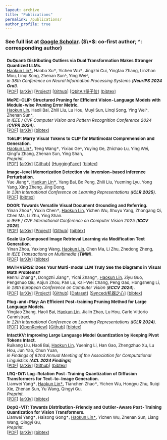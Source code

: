 ```yaml
---
layout: archive
title: "Publications"
permalink: /publications/
author_profile: true
---
```


<!-- {% if author.googlescholar %}
  You can also find my articles on <u><a href="{{author.googlescholar}}">my Google Scholar profile</a>.</u>
{% endif %}

{% include base_path %}

{% for post in site.publications reversed %}
  {% include archive-single.html %}
{% endfor %} -->

### See full list at [Google Scholar](https://scholar.google.com/citations?user=7DnpUlIAAAAJ). ($\*$: co-first author;  ^: corresponding author)

<table style="width:100%;border:None;border-spacing:0px;border-collapse:separate;margin-right:0;margin-left:0;font-size:0.95em;">
  <tr>
    <td style="padding:5px;width:70%;vertical-align:middle;border-right:none;border-bottom:none;">
      <b>DuQuant: Distributing Outliers via Dual Transformation Makes Stronger Quantized LLMs.</b> 
      <br>
      <u>Haokun Lin*</u>, Haobo Xu*, Yichen Wu*, Jingzhi Cui, Yingtao Zhang, Linzhan Mou, Linqi Song, Zhenan Sun^, Ying Wei^,
      <br>
      <i>in 38th Conference on Neural Information Processing Systems (<b>NeurIPS 2024 Oral</b>)</i>. 
      <br>
      [<a href="https://arxiv.org/pdf/2406.01721">PDF</a>]
      [<a href="https://arxiv.org/abs/2406.01721">arXiv</a>]
      [<a href="https://duquant.github.io/">Project</a>]
      [<a href="https://github.com/Hsu1023/DuQuant">Github</a>]
      [<a href="https://mp.weixin.qq.com/s/lM4HeylIivW8c2o5f6J8wg">QbitAI/量子位</a>] 
      <!-- [<a href="https://scholar.googleusercontent.com/scholar.bib?q=info:7ed_gRMZ2K8J:scholar.google.com/&output=citation&scisdr=ClGb7WsHEJj5ikR5kvs:AFWwaeYAAAAAZ_t_ivuNiaHr_MEN49QUocTVDlA&scisig=AFWwaeYAAAAAZ_t_isLaMkGx5aFWqySHBsqSer8&scisf=4&ct=citation&cd=-1&hl=en">bibtex</a>] -->
      [<a href="#" onclick="showBib()">bibtex</a>]
      <script>
        function showBib() {
          const bib = `@article{lin2024duquant,\n
  title={Duquant: Distributing outliers via dual transformation makes stronger quantized llms},\n
  author={Lin, Haokun and Xu, Haobo and Wu, Yichen and Cui, Jingzhi and Zhang, Yingtao and Mou, Linzhan and Song, Linqi and Sun, Zhenan and Wei, Ying},\n
  journal={Advances in Neural Information Processing Systems},\n
  volume={37},\n
  pages={87766--87800},\n
  year={2024}\n
}
}`;
          const newWindow = window.open("", "duquant_bibtex");
          newWindow.document.write("<pre style='font-family: monospace; padding: 20px;'>" + bib + "</pre>");
        }
      </script>
    </td>
    <!-- <td style="padding:10px;width:30%;vertical-align:middle;border-right:none;border-bottom:none;">
      <a href="/images/.png">
      <img src='/images/.png' width="300">
      </a>
    </td> -->
  </tr>

  <tr>
    <td style="padding:5px;width:70%;vertical-align:middle;border-right:none;border-bottom:none;">
      <b>MoPE-CLIP: Structured Pruning for Efficient Vision-Language Models with Module-wise Pruning Error Metric.</b>
      <br>
      <u>Haokun Lin</u>, Haoli Bai, Zhili Liu, Lu Hou, Muyi Sun, Linqi Song, Ying Wei^, Zhenan Sun^,
      <br>
      <i>in IEEE / CVF Computer Vision and Pattern Recognition Conference 2024 (<b>CVPR 2024</b>).</i>
      <br>
      [<a href="https://arxiv.org/pdf/2403.07839">PDF</a>]
      [<a href="https://arxiv.org/abs/2403.07839">arXiv</a>] 
      [<a href="#" onclick="showBib()">bibtex</a>]
      <script>
        function showBib() {
          const bib = `@inproceedings{lin2024mope,\n
  title={Mope-clip: Structured pruning for efficient vision-language models with module-wise pruning error metric},\n
  author={Lin, Haokun and Bai, Haoli and Liu, Zhili and Hou, Lu and Sun, Muyi and Song, Linqi and Wei, Ying and Sun, Zhenan},\n
  booktitle={Proceedings of the IEEE/CVF conference on computer vision and pattern recognition},\n
  pages={27370--27380},\n
  year={2024}\n
}
}`;
          const newWindow = window.open("", "mope_bibtex");
          newWindow.document.write("<pre style='font-family: monospace; padding: 20px;'>" + bib + "</pre>");
        }
      </script>
    </td>
    <!-- <td style="padding:10px;width:30%;vertical-align:middle;border-right:none;border-bottom:none;">
      <a href="/images/.png">
      <img src='/images/.png' width="300">
      </a>
    </td> -->
  </tr>


  <tr>
    <td style="padding:5px;width:70%;vertical-align:middle;border-right:none;border-bottom:none;">
      <b>TokLIP: Marry Visual Tokens to CLIP for Multimodal Comprehension and Generation.
      </b> 
      <br>
      <u>Haokun Lin*</u>, Teng Wang*, Yixiao Ge^, Yuying Ge, Zhichao Lu, Ying Wei, Qingfu Zhang, Zhenan Sun, Ying Shan,
      <br>
      <i>Preprint.</i>
      <br>
      [<a href="https://arxiv.org/pdf/2505.05422">PDF</a>]
      [<a href="https://arxiv.org/abs/2505.05422">arXiv</a>]
      [<a href="https://github.com/TencentARC/TokLIP">Github</a>]
      [<a href="https://huggingface.co/TencentARC/TokLIP">HuggingFace</a>]
      [<a href="#" onclick="showBib()">bibtex</a>]
      <script>
        function showBib() {
          const bib = `@article{lin2025toklip,\n
  title={Toklip: Marry visual tokens to clip for multimodal comprehension and generation},\n
  author={Lin, Haokun and Wang, Teng and Ge, Yixiao and Ge, Yuying and Lu, Zhichao and Wei, Ying and Zhang, Qingfu and Sun, Zhenan and Shan, Ying},\n
  journal={arXiv preprint arXiv:2505.05422},\n
  year={2025}\n
}
}`;
          const newWindow = window.open("", "toklip_bibtex");
          newWindow.document.write("<pre style='font-family: monospace; padding: 20px;'>" + bib + "</pre>");
        }
      </script>
    </td>
    <!-- <td style="padding:10px;width:30%;vertical-align:middle;border-right:none;border-bottom:none;">
      <a href="/images/.png">
      <img src='/images/.png' width="300">
      </a>
    </td> -->
  </tr>

  <tr>
    <td style="padding:5px;width:70%;vertical-align:middle;border-right:none;border-bottom:none;">
      <b>Image-level Memorization Detection via Inversion-based Inference Perturbation.</b> 
      <br>
      Yue Jiang*, <u>Haokun Lin*</u>, Yang Bai, Bo Peng, Zhili Liu, Yueming Lyu, Yong Yang, Xing Zheng, Jing Dong,
      <br>
      <i>in 13th International Conference on Learning Representations (<b>ICLR 2025</b>)</i>. 
      <br>
      [<a href="https://openreview.net/pdf?id=vwOq7twk7L">PDF</a>]
      [<a href="#" onclick="showBib()">bibtex</a>]
      <script>
        function showBib() {
          const bib = `@@inproceedings{jiang2025image,\n
  title={Image-level Memorization Detection via Inversion-based Inference Perturbation},\n
  author={Jiang, Yue and Lin, Haokun and Bai, Yang and Peng, Bo and Liu, Zhili and Lyu, Yueming and Yang, Yong and Dong, Jing and others},\n
  booktitle={The Thirteenth International Conference on Learning Representations},\n
  year={2025}\n
}
}`;
          const newWindow = window.open("", "iip_bibtex");
          newWindow.document.write("<pre style='font-family: monospace; padding: 20px;'>" + bib + "</pre>");
        }
      </script>
    </td>
    <!-- <td style="padding:10px;width:30%;vertical-align:middle;border-right:none;border-bottom:none;">
      <a href="/images/.png">
      <img src='/images/.png' width="300">
      </a>
    </td> -->
  </tr>


  <tr>
    <td style="padding:5px;width:70%;vertical-align:middle;border-right:none;border-bottom:none;">
      <b>DOGR: Towards Versatile Visual Document Grounding and Referring.</b>
      <br>
      Yinan Zhou*, Yuxin Chen*, <u>Haokun Lin</u>, Yichen Wu, Shuyu Yang, Zhongang Qi, Chen Ma, Li Zhu, Ying Shan.
      <br>
      <i>in IEEE / CVF International Conference on Computer Vision 2025 (<b>ICCV 2025</b>)</i>. 
      <br>
      [<a href="https://arxiv.org/pdf/2411.17125">PDF</a>]
      [<a href="https://arxiv.org/abs/2411.17125">arXiv</a>]
      [<a href="https://zyinan99.github.io/">Project</a>]
      [<a href="https://github.com/zyinan99/DOGR">Github</a>]
      [<a href="#" onclick="showBib()">bibtex</a>]
      <script>
        function showBib() {
          const bib = `@article{zhou2024dogr,\n
  title={DOGR: Towards versatile visual document grounding and referring},\n
  author={Zhou, Yinan and Chen, Yuxin and Lin, Haokun and Yang, Shuyu and Zhu, Li and Qi, Zhongang and Ma, Chen and Shan, Ying},\n
  journal={arXiv preprint arXiv:2411.17125},\n
  year={2024}\n
}
}`;
          const newWindow = window.open("", "dogr_bibtex");
          newWindow.document.write("<pre style='font-family: monospace; padding: 20px;'>" + bib + "</pre>");
        }
      </script>
    </td>
    <!-- <td style="padding:10px;width:30%;vertical-align:middle;border-right:none;border-bottom:none;">
      <a href="/images/.png">
      <img src='/images/.png' width="300">
      </a>
    </td> -->
  </tr>


  <tr>
    <td style="padding:5px;width:70%;vertical-align:middle;border-right:none;border-bottom:none;">
      <b>Scale Up Composed Image Retrieval Learning via Modification Text Generation.</b> 
      <br>
      Yinan Zhou, Yaxiong Wang, <u>Haokun Lin</u>, Chen Ma, Li Zhu, Zhedong Zheng,
      <br>
      <i>in IEEE Transactions on Multimedia (<b>TMM</b>)</i>. 
      <br>
      [<a href="https://openreview.net/pdf?id=vwOq7twk7L">PDF</a>]
      [<a href="https://arxiv.org/abs/2504.05316">arXiv</a>]
      [<a href="#" onclick="showBib()">bibtex</a>]
      <script>
        function showBib() {
          const bib = `@article{zhou2025scale,\n
  title={Scale Up Composed Image Retrieval Learning via Modification Text Generation},\n
  author={Zhou, Yinan and Wang, Yaxiong and Lin, Haokun and Ma, Chen and Zhu, Li and Zheng, Zhedong},\n
  journal={arXiv preprint arXiv:2504.05316},\n
  year={2025}\n
}
}
}`;
          const newWindow = window.open("", "scale_bibtex");
          newWindow.document.write("<pre style='font-family: monospace; padding: 20px;'>" + bib + "</pre>");
        }
      </script>
    </td>
    <!-- <td style="padding:10px;width:30%;vertical-align:middle;border-right:none;border-bottom:none;">
      <a href="/images/.png">
      <img src='/images/.png' width="300">
      </a>
    </td> -->
  </tr>

  <tr>
    <td style="padding:5px;width:70%;vertical-align:middle;border-right:none;border-bottom:none;">
      <b>MATHVERSE: Does Your Multi-modal LLM Truly See the Diagrams in Visual Math Problems?</b> 
      <br>
      Renrui Zhang*, Dongzhi Jiang*, Yichi Zhang*, <u>Haokun Lin</u>, Ziyu Guo, Pengshuo Qiu, Aojun Zhou, Pan Lu, Kai-Wei Chang, Peng Gao, Hongsheng Li,
      <br>
      <i>in 18th European Conference on Computer Vision (<b>ECCV 2024</b>)</i>. 
      <br>
      [<a href="https://arxiv.org/pdf/2403.14624">PDF</a>]
      [<a href="https://arxiv.org/abs/2403.14624">arXiv</a>]
      [<a href="https://mathverse-cuhk.github.io/">Project</a>]
      [<a href="https://github.com/ZrrSkywalker/MathVerse">Github</a>]
      [<a href="https://huggingface.co/datasets/AI4Math/MathVerse">Dataset</a>]
      [<a href="https://mp.weixin.qq.com/s/gEcCi92PdMMCItFII84lcw">Synced/机器之心</a>] 
      [<a href="#" onclick="showBib()">bibtex</a>]
      <script>
        function showBib() {
          const bib = `@inproceedings{zhang2024mathverse,\n
  title={Mathverse: Does your multi-modal llm truly see the diagrams in visual math problems?},\n
  author={Zhang, Renrui and Jiang, Dongzhi and Zhang, Yichi and Lin, Haokun and Guo, Ziyu and Qiu, Pengshuo and Zhou, Aojun and Lu, Pan and Chang, Kai-Wei and Qiao, Yu and others},\n
  booktitle={European Conference on Computer Vision},\n
  pages={169--186},\n
  year={2024},\n
  organization={Springer}\n
}
}`;
          const newWindow = window.open("", "mathverse_bibtex");
          newWindow.document.write("<pre style='font-family: monospace; padding: 20px;'>" + bib + "</pre>");
        }
      </script>
    </td>
    <!-- <td style="padding:10px;width:30%;vertical-align:middle;border-right:none;border-bottom:none;">
      <a href="/images/.png">
      <img src='/images/.png' width="300">
      </a>
    </td> -->
  </tr>

  <tr>
    <td style="padding:5px;width:70%;vertical-align:middle;border-right:none;border-bottom:none;">
      <b>Plug-and-Play: An Efficient Post-training Pruning Method for Large Language Models.</b> 
      <br>
      Yingtao Zhang, Haoli Bai, <u>Haokun Lin</u>, Jialin Zhao, Lu Hou, Carlo Vittorio Cannistraci,
      <br>
      <i>in 12th International Conference on Learning Representations (<b>ICLR 2024</b>)</i>. 
      <br>
      [<a href="https://openreview.net/pdf?id=Tr0lPx9woF">PDF</a>]
      [<a href="https://openreview.net/forum?id=Tr0lPx9woF">OpenReview</a>]
      [<a href="https://github.com/biomedical-cybernetics/Relative-importance-and-activation-pruning">Github</a>]
      [<a href="#" onclick="showBib()">bibtex</a>]
      <script>
        function showBib() {
          const bib = `@inproceedings{zhangplug,\n
  title={Plug-and-Play: An Efficient Post-training Pruning Method for Large Language Models},\n
  author={Zhang, Yingtao and Bai, Haoli and Lin, Haokun and Zhao, Jialin and Hou, Lu and Cannistraci, Carlo Vittorio},\n
  booktitle={The Twelfth International Conference on Learning Representations}\n
}
}`;
          const newWindow = window.open("", "plug_bibtex");
          newWindow.document.write("<pre style='font-family: monospace; padding: 20px;'>" + bib + "</pre>");
        }
      </script>
    </td>
    <!-- <td style="padding:10px;width:30%;vertical-align:middle;border-right:none;border-bottom:none;">
      <a href="/images/.png">
      <img src='/images/.png' width="300">
      </a>
    </td> -->
  </tr>

  <tr>
    <td style="padding:5px;width:70%;vertical-align:middle;border-right:none;border-bottom:none;">
      <b>IntactKV: Improving Large Language Model Quantization by Keeping Pivot Tokens Intact.</b>
      <br>
      Ruikang Liu, Haoli Bai, <u>Haokun Lin</u>, Yuening Li, Han Gao, Zhengzhuo Xu, Lu Hou, Jun Yao, Chun Yuan,
      <br>
      <i>in Findings of 62nd Annual Meeting of the Association for Computational Linguistics (<b>ACL 2024 Findings</b>)</i>
      <br>
      [<a href="https://arxiv.org/pdf/2403.01241">PDF</a>]
      [<a href="https://arxiv.org/abs/2403.01241">arXiv</a>]
      [<a href="https://github.com/ruikangliu/IntactKV">Github</a>]
      [<a href="#" onclick="showBib()">bibtex</a>]
      <script>
        function showBib() {
          const bib = `@article{liu2024intactkv,\n
  title={Intactkv: Improving large language model quantization by keeping pivot tokens intact},\n
  author={Liu, Ruikang and Bai, Haoli and Lin, Haokun and Li, Yuening and Gao, Han and Xu, Zhengzhuo and Hou, Lu and Yao, Jun and Yuan, Chun},\n
  journal={arXiv preprint arXiv:2403.01241},\n
  year={2024}\n
}
}`;
          const newWindow = window.open("", "intactkv_bibtex");
          newWindow.document.write("<pre style='font-family: monospace; padding: 20px;'>" + bib + "</pre>");
        }
      </script>
    </td>
    <!-- <td style="padding:10px;width:30%;vertical-align:middle;border-right:none;border-bottom:none;">
      <a href="/images/.png">
      <img src='/images/.png' width="300">
      </a>
    </td> -->
  </tr>



  <tr>
    <td style="padding:5px;width:70%;vertical-align:middle;border-right:none;border-bottom:none;">
      <b>LRQ-DiT: Log-Rotation Post-Training Quantization of Diffusion Transformers for Text-to-Image Generation.</b>
      <br>
      Lianwei Yang*, <u>Haokun Lin*</u>, Tianchen Zhao*, Yichen Wu, Hongyu Zhu, Ruiqi Xie, Zhenan Sun, Yu Wang, Qingyi Gu,
      <br>
      <i>Preprint.</i>
      <br>
      [<a href="https://arxiv.org/pdf/2505.05422">PDF</a>]
      [<a href="https://arxiv.org/abs/2505.05422">arXiv</a>]
      <!-- [<a href="https://github.com/TencentARC/TokLIP">Github</a>]
      [<a href="https://huggingface.co/TencentARC/TokLIP">HuggingFace</a>] -->
      [<a href="#" onclick="showBib()">bibtex</a>]
      <script>
        function showBib() {
          const bib = `@article{yang2025lrq,\n
  title={LRQ-DiT: Log-Rotation Post-Training Quantization of Diffusion Transformers for Text-to-Image Generation},\n
  author={Yang, Lianwei and Lin, Haokun and Zhao, Tianchen and Wu, Yichen and Zhu, Hongyu and Xie, Ruiqi and Sun, Zhenan and Wang, Yu and Gu, Qingyi},\n
  journal={arXiv preprint arXiv:2508.03485},\n
  year={2025}\n
}
}`;
          const newWindow = window.open("", "lrq_bibtex");
          newWindow.document.write("<pre style='font-family: monospace; padding: 20px;'>" + bib + "</pre>");
        }
      </script>
    </td>
    <!-- <td style="padding:10px;width:30%;vertical-align:middle;border-right:none;border-bottom:none;">
      <a href="/images/.png">
      <img src='/images/.png' width="300">
      </a>
    </td> -->
  </tr>


  <tr>
    <td style="padding:5px;width:70%;vertical-align:middle;border-right:none;border-bottom:none;">
      <b>DopQ-ViT: Towards Distribution-Friendly and Outlier-Aware Post-Training Quantization for Vision Transformers.</b>
      <br>
      Lianwei Yang*, Haisong Gong*, <u>Haokun Lin*</u>, Yichen Wu, Zhenan Sun, Liang Wang, Qingyi Gu,
      <br>
      <i>Preprint.</i>
      <br>
      [<a href="https://arxiv.org/pdf/2408.03291">PDF</a>]
      [<a href="https://arxiv.org/abs/2408.03291">arXiv</a>]
      <!-- [<a href="https://github.com/TencentARC/TokLIP">Github</a>]
      [<a href="https://huggingface.co/TencentARC/TokLIP">HuggingFace</a>] -->
      [<a href="#" onclick="showBib()">bibtex</a>]
      <script>
        function showBib() {
          const bib = `@article{yang2024dopq,\n
  title={DopQ-ViT: Towards Distribution-Friendly and Outlier-Aware Post-Training Quantization for Vision Transformers},\n
  author={Yang, Lianwei and Gong, Haisong and Lin, Haokun and Wu, Yichen and Sun, Zhenan and Gu, Qingyi},\n
  journal={arXiv preprint arXiv:2408.03291},\n
  year={2024}\n
}
}`;
          const newWindow = window.open("", "dopq_bibtex");
          newWindow.document.write("<pre style='font-family: monospace; padding: 20px;'>" + bib + "</pre>");
        }
      </script>
    </td>
    <!-- <td style="padding:10px;width:30%;vertical-align:middle;border-right:none;border-bottom:none;">
      <a href="/images/.png">
      <img src='/images/.png' width="300">
      </a>
    </td> -->
  </tr>

</table>